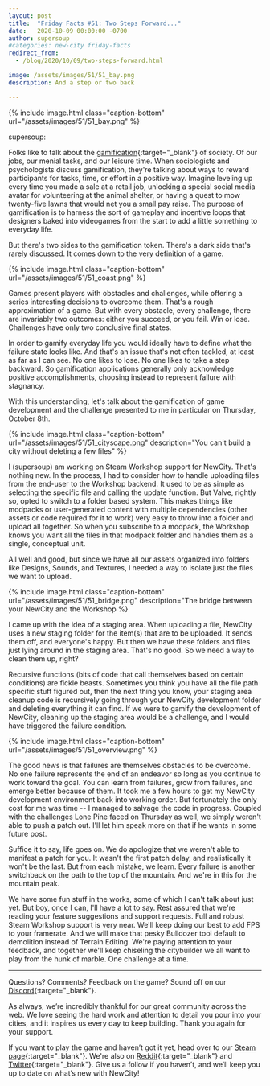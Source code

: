 ```yaml
---
layout: post
title:  "Friday Facts #51: Two Steps Forward..."
date:   2020-10-09 00:00:00 -0700
author: supersoup
#categories: new-city friday-facts
redirect_from:
  - /blog/2020/10/09/two-steps-forward.html

image: /assets/images/51/51_bay.png
description: And a step or two back

---
```


{% include image.html class="caption-bottom"
  url="/assets/images/51/51_bay.png"
%}

supersoup: 

Folks like to talk about the [gamification]{:target="_blank"} of society. Of our jobs, our menial tasks, and our leisure time. When sociologists and psychologists discuss gamification, they're talking about ways to reward participants for tasks, time, or effort in a positive way. Imagine leveling up every time you made a sale at a retail job, unlocking a special social media avatar for volunteering at the animal shelter, or having a quest to mow twenty-five lawns that would net you a small pay raise. The purpose of gamification is to harness the sort of gameplay and incentive loops that designers baked into videogames from the start to add a little something to everyday life. 

But there's two sides to the gamification token. There's a dark side that's rarely discussed. It comes down to the very definition of a game. 

{% include image.html class="caption-bottom"
  url="/assets/images/51/51_coast.png"
%}

Games present players with obstacles and challenges, while offering a series interesting decisions to overcome them. That's a rough approximation of a game. But with every obstacle, every challenge, there are invariably two outcomes: either you succeed, or you fail. Win or lose. Challenges have only two conclusive final states.

In order to gamify everyday life you would ideally have to define what the failure state looks like. And that's an issue that's not often tackled, at least as far as I can see. No one likes to lose. No one likes to take a step backward. So gamification applications generally only acknowledge positive accomplishments, choosing instead to represent failure with stagnancy. 

With this understanding, let's talk about the gamification of game development and the challenge presented to me in particular on Thursday, October 8th.

{% include image.html class="caption-bottom"
  url="/assets/images/51/51_cityscape.png"
  description="You can't build a city without deleting a few files"
%}

I (supersoup) am working on Steam Workshop support for NewCity. That's nothing new. In the process, I had to consider how to handle uploading files from the end-user to the Workshop backend. It used to be as simple as selecting the specific file and calling the update function. But Valve, rightly so, opted to switch to a folder based system. This makes things like modpacks or user-generated content with multiple dependencies (other assets or code required for it to work) very easy to throw into a folder and upload all together. So when you subscribe to a modpack, the Workshop knows you want all the files in that modpack folder and handles them as a single, conceptual unit. 

All well and good, but since we have all our assets organized into folders like Designs, Sounds, and Textures, I needed a way to isolate just the files we want to upload. 

{% include image.html class="caption-bottom"
  url="/assets/images/51/51_bridge.png"
  description="The bridge between your NewCity and the Workshop
%}

I came up with the idea of a staging area. When uploading a file, NewCity uses a new staging folder for the item(s) that are to be uploaded. It sends them off, and everyone's happy. But then we have these folders and files just lying around in the staging area. That's no good. So we need a way to clean them up, right? 

Recursive functions (bits of code that call themselves based on certain conditions) are fickle beasts. Sometimes you think you have all the file path specific stuff figured out, then the next thing you know, your staging area cleanup code is recursively going through your NewCity development folder and deleting everything it can find. If we were to gamify the development of NewCity, cleaning up the staging area would be a challenge, and I would have triggered the failure condition. 

{% include image.html class="caption-bottom"
  url="/assets/images/51/51_overview.png"
%}

The good news is that failures are themselves obstacles to be overcome. No one failure represents the end of an endeavor so long as you continue to work toward the goal. You can learn from failures, grow from failures, and emerge better because of them. It took me a few hours to get my NewCity development environment back into working order. But fortunately the only cost for me was time -- I managed to salvage the code in progress. Coupled with the challenges Lone Pine faced on Thursday as well, we simply weren't able to push a patch out. I'll let him speak more on that if he wants in some future post. 

Suffice it to say, life goes on. We do apologize that we weren't able to manifest a patch for you. It wasn't the first patch delay, and realistically it won't be the last. But from each mistake, we learn. Every failure is another switchback on the path to the top of the mountain. And we're in this for the mountain peak. 

We have some fun stuff in the works, some of which I can't talk about just yet. But boy, once I can, I'll have a lot to say. Rest assured that we're reading your feature suggestions and support requests. Full and robust Steam Workshop support is very near. We'll keep doing our best to add FPS to your framerate. And we will make that pesky Bulldozer tool default to demolition instead of Terrain Editing. We're paying attention to your feedback, and together we'll keep chiseling the citybuilder we all want to play from the hunk of marble. One challenge at a time. 

---

Questions? Comments? Feedback on the game? Sound off on our [Discord]{:target="_blank"}.

As always, we’re incredibly thankful for our great community across the web. We love seeing the hard work and attention to detail you pour into your cities, and it inspires us every day to keep building. Thank you again for your support.

If you want to play the game and haven’t got it yet, head over to our [Steam page]{:target="_blank"}. We're also on [Reddit]{:target="_blank"} and [Twitter]{:target="_blank"}. Give us a follow if you haven’t, and we’ll keep you up to date on what’s new with NewCity!

[gamification]: https://en.wikipedia.org/wiki/Gamification
[Discord]:  http://discord.gg/cz6t4J5
[Steam page]: https://store.steampowered.com/app/1067860/NewCity/
[Reddit]: https://www.reddit.com/r/NewCity
[Twitter]: https://twitter.com/lone_pine_games


